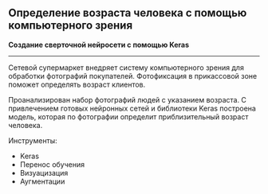 ## Определение возраста человека с помощью компьютерного зрения

**Создание сверточной нейросети с помощью Keras**

---

Сетевой супермаркет внедряет систему компьютерного зрения для обработки фотографий покупателей. 
Фотофиксация в прикассовой зоне поможет определять возраст клиентов.

Проанализирован набор фотографий людей с указанием возраста.
C привлечением готовых нейронных сетей и библиотеки Keras построена модель, которая по фотографии определит приблизительный возраст человека. 

Инструменты:
* Keras
* Перенос обучения
* Визуацизация
* Аугментации
